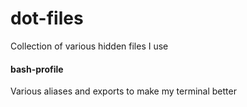 # dot-files
Collection of various hidden files I use

#### bash-profile
Various aliases and exports to make my terminal better
